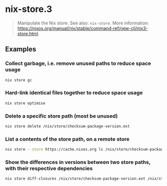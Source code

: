 # nix-store.3

> Manipulate the Nix store. See also: `nix-store`. More information: <https://nixos.org/manual/nix/stable/command-ref/new-cli/nix3-store.html>.

## Examples

### Collect garbage, i.e. remove unused paths to reduce space usage

```bash
nix store gc
```

### Hard-link identical files together to reduce space usage

```bash
nix store optimise
```

### Delete a specific store path (most be unused)

```bash
nix store delete /nix/store/checksum-package-version.ext
```

### List a contents of the store path, on a remote store

```bash
nix store --store https://cache.nixos.org ls /nix/store/checksum-package-version.ext
```

### Show the differences in versions between two store paths, with their respective dependencies

```bash
nix store diff-closures /nix/store/checksum-package-version.ext /nix/store/checksum-package-version.ext
```
